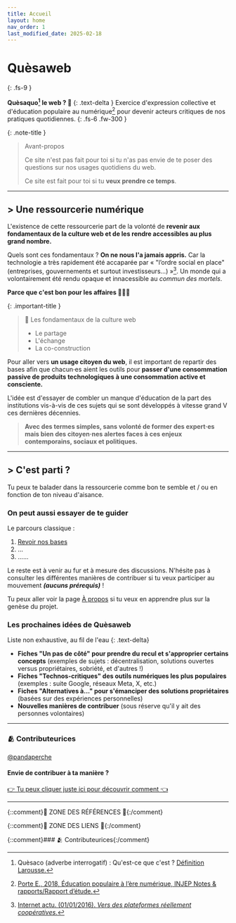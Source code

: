 ```yaml
---
title: Accueil
layout: home
nav_order: 1
last_modified_date: 2025-02-18
---
```


# Quèsaweb 
{: .fs-9 }

**Quèsaquo[^1] le web ? 👀** 
{: .text-delta }
Exercice d'expression collective et d'éducation populaire au numérique[^2] pour devenir acteurs critiques de nos pratiques quotidiennes.
{: .fs-6 .fw-300 }

{: .note-title }
> Avant-propos
> 
> Ce site n'est pas fait pour toi si tu n'as pas envie de te poser des questions sur nos usages quotidiens du web.
>
> Ce site est fait pour toi si tu **veux prendre ce temps**.

---

## > Une ressourcerie numérique

L'existence de cette ressourcerie part de la volonté de **revenir aux fondamentaux de la culture web et de les rendre accessibles au plus grand nombre.** 

Quels sont ces fondamentaux ? **On ne nous l'a jamais appris.** Car la technologie a très rapidement été accaparée par « "l’ordre social en place" (entreprises, gouvernements et surtout investisseurs…) »[^3]. Un monde qui a volontairement été rendu opaque et innacessible au *commun des mortels*.

**Parce que c'est bon pour les affaires 🤑🤑🤑**

{: .important-title }
> 📑 Les fondamentaux de la culture web
> 
> - Le partage
> - L'échange
> - La co-construction

Pour aller vers **un usage citoyen du web**, il est important de repartir des bases afin que chacun·es aient les outils pour **passer d'une consommation passive de produits technologiques à une consommation active et consciente.**

L'idée est d'essayer de combler un manque d'éducation de la part des institutions vis-à-vis de ces sujets qui se sont développés à vitesse grand V ces dernières décennies.

> **Avec des termes simples, sans volonté de former des expert·es mais bien des citoyen·nes alertes faces à ces enjeux contemporains, sociaux et politiques.**

---


## > C'est parti ?

Tu peux te balader dans la ressourcerie comme bon te semble et / ou en fonction de ton niveau d'aisance.

### On peut aussi essayer de te guider

Le parcours classique :
1. [Revoir nos bases](/docs/bases) 
2. ...
3. ......

Le reste est à venir au fur et à mesure des discussions. N'hésite pas à consulter les différentes manières de contribuer si tu veux participer au mouvement ***(aucuns prérequis)*** !

Tu peux aller voir la page [À propos](/about) si tu veux en apprendre plus sur la genèse du projet.


### Les prochaines idées de Quèsaweb

Liste non exhaustive, au fil de l'eau
{: .text-delta}

- **Fiches "Un pas de côté" pour prendre du recul et s'approprier certains concepts** (exemples de sujets : décentralisation, solutions ouvertes versus propriétaires, sobriété, et d'autres !)
- **Fiches "Technos-critiques" des outils numériques les plus populaires** (exemples : suite Google, réseaux Meta, X, etc.)
- **Fiches "Alternatives à..." pour s'émanciper des solutions propriétaires** (basées sur des expériences personnelles)
- **Nouvelles manières de contribuer** (sous réserve qu'il y ait des personnes volontaires)


---

### 🫂 Contributeurices

[@pandaperche]

#### Envie de contribuer à ta manière ?

[👉 Tu peux cliquer juste ici pour découvrir comment 👈](/docs/contribute)

---

{::comment}🚧 ZONE DES RÉFÉRENCES 🚧{:/comment}

[^1]: Quèsaco (adverbe interrogatif) : Qu'est-ce que c'est ? [Définition Larousse.](https://www.larousse.fr/dictionnaires/francais/qu%C3%A8saco/65649)
[^2]: [Porte E., 2018, Éducation populaire à l’ère numérique, INJEP Notes & rapports/Rapport d’étude.](https://injep.fr/wp-content/uploads/2018/10/rapport-2018-12-educpop-numerique.pdf)
[^3]: [Internet actu. (01/01/2016). *Vers des plateformes réellement coopératives.*](https://www.lemonde.fr/blog/internetactu/2016/01/01/plateformescooperatives/)


{::comment}🚧 ZONE DES LIENS 🚧{:/comment}

[Exemple]:  https://www.larousse.fr/dictionnaires/francais/Internet/187862

{::comment}### 🫂 Contributeurices{:/comment}

[@pandaperche]: https://linkstack.fr/@pandaperche
